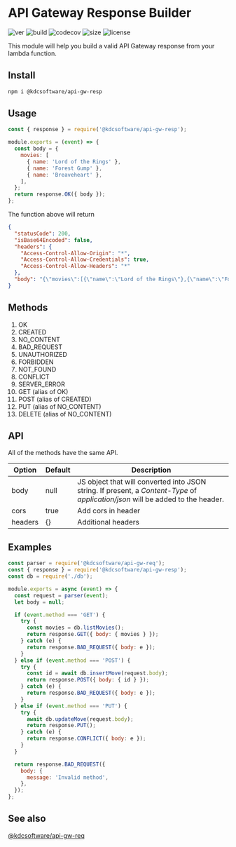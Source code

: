 # API Gateway Response Builder

![ver](https://img.shields.io/npm/v/@kdcsoftware/api-gw-resp?style=for-the-badge)
![build](https://img.shields.io/github/workflow/status/kdcsoftware/api-gw-resp/build?style=for-the-badge)
![codecov](https://img.shields.io/codecov/c/github/kdcsoftware/api-gw-resp?style=for-the-badge)
![size](https://img.shields.io/bundlephobia/min/@kdcsoftware/api-gw-resp?style=for-the-badge)
![license](https://img.shields.io/github/license/kdcsoftware/api-gw-resp?style=for-the-badge)

This module will help you build a valid API Gateway response from your lambda function.

## Install

```bash
npm i @kdcsoftware/api-gw-resp
```

## Usage

```js
const { response } = require('@kdcsoftware/api-gw-resp');

module.exports = (event) => {
  const body = {
    movies: [
      { name: 'Lord of the Rings' },
      { name: 'Forest Gump' },
      { name: 'Breaveheart' },
    ],
  };
  return response.OK({ body });
};
```

The function above will return

```json
{
  "statusCode": 200,
  "isBase64Encoded": false,
  "headers": {
    "Access-Control-Allow-Origin": "*",
    "Access-Control-Allow-Credentials": true,
    "Access-Control-Allow-Headers": "*"
  },
  "body": "{\"movies\":[{\"name\":\"Lord of the Rings\"},{\"name\":\"Forest Gump\"},{\"name\":\"Breaveheart\"}]}"
}
```

## Methods

1. OK
2. CREATED
3. NO_CONTENT
4. BAD_REQUEST
5. UNAUTHORIZED
6. FORBIDDEN
7. NOT_FOUND
8. CONFLICT
9. SERVER_ERROR
10. GET (alias of OK)
11. POST (alias of CREATED)
12. PUT (alias of NO_CONTENT)
13. DELETE (alias of NO_CONTENT)

## API

All of the methods have the same API.

| Option  | Default | Description                                                                                                                     |
| ------- | ------- | ------------------------------------------------------------------------------------------------------------------------------- |
| body    | null    | JS object that will converted into JSON string. If present, a _Content-Type_ of _application/json_ will be added to the header. |
| cors    | true    | Add cors in header                                                                                                              |
| headers | {}      | Additional headers                                                                                                              |

## Examples

```js
const parser = require('@kdcsoftware/api-gw-req');
const { response } = require('@kdcsoftware/api-gw-resp');
const db = require('./db');

module.exports = async (event) => {
  const request = parser(event);
  let body = null;

  if (event.method === 'GET') {
    try {
      const movies = db.listMovies();
      return response.GET({ body: { movies } });
    } catch (e) {
      return response.BAD_REQUEST({ body: e });
    }
  } else if (event.method === 'POST') {
    try {
      const id = await db.insertMove(request.body);
      return response.POST({ body: { id } });
    } catch (e) {
      return response.BAD_REQUEST({ body: e });
    }
  } else if (event.method === 'PUT') {
    try {
      await db.updateMove(request.body);
      return response.PUT();
    } catch (e) {
      return response.CONFLICT({ body: e });
    }
  }

  return response.BAD_REQUEST({
    body: {
      message: 'Invalid method',
    },
  });
};
```

## See also

[@kdcsoftware/api-gw-req](https://github.com/kdcsoftware/api-gw-req)
